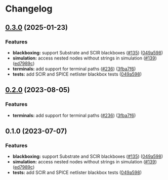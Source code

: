 # Changelog

## [0.3.0](https://github.com/ucb-substrate/substrate2/compare/pathtree-v0.2.0...pathtree-v0.3.0) (2025-01-23)


### Features

* **blackboxing:** support Substrate and SCIR blackboxes ([#135](https://github.com/ucb-substrate/substrate2/issues/135)) ([049a598](https://github.com/ucb-substrate/substrate2/commit/049a598e2b8d11228c63f03dc878fc4c56e036a6))
* **simulation:** access nested nodes without strings in simulation ([#139](https://github.com/ucb-substrate/substrate2/issues/139)) ([ed7989c](https://github.com/ucb-substrate/substrate2/commit/ed7989cfb190528163a1722ae5fe3383ec3c4310))
* **terminals:** add support for terminal paths ([#236](https://github.com/ucb-substrate/substrate2/issues/236)) ([3fba7f6](https://github.com/ucb-substrate/substrate2/commit/3fba7f6227bbf2efcaf79d849c79175e44d783a4))
* **tests:** add SCIR and SPICE netlister blackbox tests ([049a598](https://github.com/ucb-substrate/substrate2/commit/049a598e2b8d11228c63f03dc878fc4c56e036a6))

## [0.2.0](https://github.com/substrate-labs/substrate2/compare/pathtree-v0.1.0...pathtree-v0.2.0) (2023-08-05)


### Features

* **terminals:** add support for terminal paths ([#236](https://github.com/substrate-labs/substrate2/issues/236)) ([3fba7f6](https://github.com/substrate-labs/substrate2/commit/3fba7f6227bbf2efcaf79d849c79175e44d783a4))

## 0.1.0 (2023-07-07)


### Features

* **blackboxing:** support Substrate and SCIR blackboxes ([#135](https://github.com/substrate-labs/substrate2/issues/135)) ([049a598](https://github.com/substrate-labs/substrate2/commit/049a598e2b8d11228c63f03dc878fc4c56e036a6))
* **simulation:** access nested nodes without strings in simulation ([#139](https://github.com/substrate-labs/substrate2/issues/139)) ([ed7989c](https://github.com/substrate-labs/substrate2/commit/ed7989cfb190528163a1722ae5fe3383ec3c4310))
* **tests:** add SCIR and SPICE netlister blackbox tests ([049a598](https://github.com/substrate-labs/substrate2/commit/049a598e2b8d11228c63f03dc878fc4c56e036a6))
